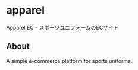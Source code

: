 # apparel
Apparel EC - スポーツユニフォームのECサイト

## About
A simple e-commerce platform for sports uniforms.
